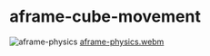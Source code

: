 # aframe-cube-movement
![aframe-physics](https://github.com/user-attachments/assets/ad11dbdf-77f1-4014-8153-34bb2284ba5b)
[aframe-physics.webm](https://github.com/user-attachments/assets/9ce23325-80a6-4383-bb1e-14fbf9771cff)
